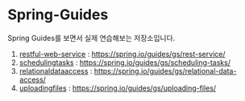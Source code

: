 # Spring-Guides
Spring Guides를 보면서 실제 연습해보는 저장소입니다.

1. [restful-web-service](https://github.com/dudwns6503/Spring-Guides/tree/main/restful-web-service) : https://spring.io/guides/gs/rest-service/
2. [schedulingtasks](https://github.com/dudwns6503/Spring-Guides/tree/main/schedulingtasks) : https://spring.io/guides/gs/scheduling-tasks/
3. [relationaldataaccess](https://github.com/dudwns6503/Spring-Guides/tree/main/relationaldataaccess) : https://spring.io/guides/gs/relational-data-access/
4. [uploadingfiles](https://github.com/dudwns6503/Spring-Guides/tree/main/uploadingfiles) : https://spring.io/guides/gs/uploading-files/
